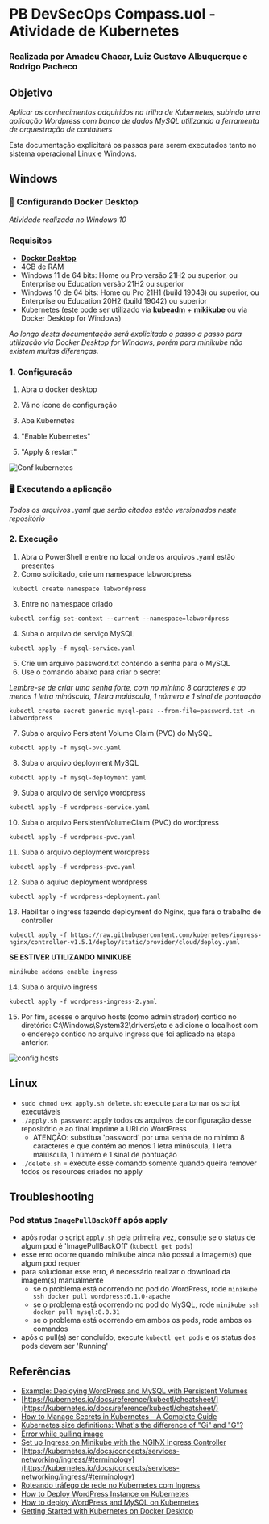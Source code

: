 # PB DevSecOps Compass.uol - Atividade de Kubernetes
### Realizada por Amadeu Chacar, Luiz Gustavo Albuquerque e Rodrigo Pacheco

## Objetivo
*Aplicar os conhecimentos adquiridos na trilha de Kubernetes, subindo uma aplicação Wordpress com banco de dados MySQL utilizando a ferramenta de orquestração de containers*

Esta documentação explicitará os passos para serem executados tanto no sistema operacional Linux e Windows.

## Windows

### 🔨 Configurando Docker Desktop 
*Atividade realizada no Windows 10*

### Requisitos
- [**Docker Desktop**](https://desktop.docker.com/win/main/amd64/Docker%20Desktop%20Installer.exe)
- 4GB de RAM
- Windows 11 de 64 bits: Home ou Pro versão 21H2 ou superior, ou Enterprise ou Education versão 21H2 ou superior
- Windows 10 de 64 bits: Home ou Pro 21H1 (build 19043) ou superior, ou Enterprise ou Education 20H2 (build 19042) ou superior
- Kubernetes (este pode ser utilizado via [**kubeadm**](https://kubernetes.io/docs/setup/production-environment/tools/kubeadm/install-kubeadm/) + [**mikikube**](https://minikube.sigs.k8s.io/docs/start/) ou via Docker Desktop for Windows)

*Ao longo desta documentação será explicitado o passo a passo para utilização via Docker Desktop for Windows, porém para minikube não existem muitas diferenças.*

### 1. Configuração
1. Abra o docker desktop

2. Vá no ícone de configuração

3. Aba Kubernetes

4. "Enable Kubernetes"

5. "Apply & restart"

![Conf kubernetes](https://user-images.githubusercontent.com/91745101/203157780-e1f68a61-ab98-49fe-b812-87221d655718.png)

### 🖥 Executando a aplicação 
*Todos os arquivos .yaml que serão citados estão versionados neste repositório*

### 2. Execução
1. Abra o PowerShell e entre no local onde os arquivos .yaml estão presentes
2. Como solicitado, crie um namespace labwordpress

```
 kubectl create namespace labwordpress
```  
3. Entre no namespace criado

```
kubectl config set-context --current --namespace=labwordpress
```  
4. Suba o arquivo de serviço MySQL 

```
kubectl apply -f mysql-service.yaml
```  
5. Crie um arquivo password.txt contendo a senha para o MySQL
6. Use o comando abaixo para criar o secret

*Lembre-se de criar uma senha forte, com no mínimo 8 caracteres e ao menos 1 letra minúscula, 1 letra maiúscula, 1 número e 1 sinal de pontuação*

```
kubectl create secret generic mysql-pass --from-file=password.txt -n labwordpress
```  

7. Suba o arquivo Persistent Volume Claim (PVC) do MySQL

```
kubectl apply -f mysql-pvc.yaml
```  
8. Suba o arquivo deployment MySQL

```
kubectl apply -f mysql-deployment.yaml
```  
9. Suba o arquivo de serviço wordpress
```
kubectl apply -f wordpress-service.yaml
``` 
10. Suba o arquivo PersistentVolumeClaim (PVC) do wordpress
```
kubectl apply -f wordpress-pvc.yaml
``` 
11. Suba o arquivo deployment wordpress
```
kubectl apply -f wordpress-pvc.yaml
``` 
12. Suba o aquivo deployment wordpress
```
kubectl apply -f wordpress-deployment.yaml
``` 
13. Habilitar o ingress fazendo deployment do Nginx, que fará o trabalho de controller
```
kubectl apply -f https://raw.githubusercontent.com/kubernetes/ingress-nginx/controller-v1.5.1/deploy/static/provider/cloud/deploy.yaml
```
**SE ESTIVER UTILIZANDO MINIKUBE**
```
minikube addons enable ingress
```
14. Suba o arquivo ingress
```
kubectl apply -f wordpress-ingress-2.yaml
``` 
15. Por fim, acesse o arquivo hosts (como administrador) contido no diretório: C:\Windows\System32\drivers\etc e adicione o localhost com o endereço contido no arquivo ingress que foi aplicado na etapa anterior.


![config hosts](https://user-images.githubusercontent.com/91745101/203161971-8761d83d-3884-47c2-b07f-e65054430c54.png)

## Linux

- `sudo chmod u+x apply.sh delete.sh`: execute para tornar os script executáveis
- `./apply.sh password`: apply todos os arquivos de configuração desse repositório e ao final imprime a URI do WordPress
  - ATENÇÃO: substitua 'password' por uma senha de no mínimo 8 caracteres e que contém ao menos 1 letra minúscula, 1 letra maiúscula, 1 número e 1 sinal de pontuação
- `./delete.sh` = execute esse comando somente quando queira remover todos os resources criados no apply

## Troubleshooting

### Pod status `ImagePullBackOff` após apply

- após rodar o script `apply.sh` pela primeira vez, consulte se o status de algum pod é 'ImagePullBackOff' (`kubectl get pods`)
- esse erro ocorre quando minikube ainda não possui a imagem(s) que algum pod requer
- para solucionar esse erro, é necessário realizar o download da imagem(s) manualmente
  - se o problema está ocorrendo no pod do WordPress, rode `minikube ssh docker pull wordpress:6.1.0-apache`
  - se o problema está ocorrendo no pod do MySQL, rode `minikube ssh docker pull mysql:8.0.31`
  - se o problema está ocorrendo em ambos os pods, rode ambos os comandos
- após o pull(s) ser concluído, execute `kubectl get pods` e os status dos pods devem ser 'Running'

## Referências

- [Example: Deploying WordPress and MySQL with Persistent Volumes](https://kubernetes.io/docs/tutorials/stateful-application/mysql-wordpress-persistent-volume/)
- [https://kubernetes.io/docs/reference/kubectl/cheatsheet/](https://kubernetes.io/docs/reference/kubectl/cheatsheet/)
- [How to Manage Secrets in Kubernetes – A Complete Guide](https://spacelift.io/blog/kubernetes-secrets)
- [Kubernetes size definitions: What's the difference of "Gi" and "G"?](https://stackoverflow.com/a/50805048)
- [Error while pulling image](https://github.com/kubernetes/minikube/issues/14806)
- [Set up Ingress on Minikube with the NGINX Ingress Controller](https://kubernetes.io/docs/tasks/access-application-cluster/ingress-minikube/)
- [https://kubernetes.io/docs/concepts/services-networking/ingress/#terminology](https://kubernetes.io/docs/concepts/services-networking/ingress/#terminology)
- [Roteando tráfego de rede no Kubernetes com Ingress](https://medium.com/engenharia-arquivei/roteando-tráfego-de-rede-no-kubernetes-com-ingress-315fa2a10272)
- [How to Deploy WordPress Instance on Kubernetes](https://phoenixnap.com/kb/kubernetes-wordpress)
- [How to deploy WordPress and MySQL on Kubernetes](https://medium.com/@containerum/how-to-deploy-wordpress-and-mysql-on-kubernetes-bda9a3fdd2d5)
- [Getting Started with Kubernetes on Docker Desktop](https://birthday.play-with-docker.com/kubernetes-docker-desktop/)
